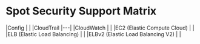 # Spot Security Support Matrix

|Config                              |   |
|CloudTrail                          |---|
|CloudWatch                          |   |
|EC2 (Elastic Compute Cloud)         |   |
|ELB (Elastic Load Balancing)        |   |
|ELBv2 (Elastic Load Balancing V2)   |   |
